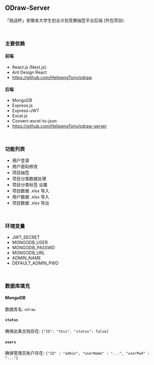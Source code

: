 ## ODraw-Server

「挑战杯」安徽省大学生创业计划竞赛抽签平台后端 (外包项目)

<br/>

### 主要依赖

#### 前端

- React.js (Next.js)
- Ant Design React
- https://github.com/HelipengTony/odraw

#### 后端

- MongoDB
- Express.js
- Express-JWT
- Excel.js
- Convert-excel-to-json
- https://github.com/HelipengTony/odraw-server

<br/>

### 功能列表

- 用户登录
- 用户密码修改
- 项目抽签
- 项目分类数据处理
- 项目分类标签 设置
- 项目数据 .xlsx 导入
- 用户数据 .xlsx 导入
- 项目数据 .xlsx 导出

<br/>

### 环境变量

- JWT_SECRET
- MONGODB_USER
- MONGODB_PASSWD
- MONGODB_URL
- ADMIN_NAME
- DEFAULT_ADMIN_PWD

<br/>

### 数据库填充

#### MongoDB

数据库名: `odraw`

#### `status`

确保此条文档存在: `{"ID": "this", "status": false}`

#### `users`

确保管理员账户存在: `{"ID" : "admin", "userName" : "...", "userPwd" : "..."}`
